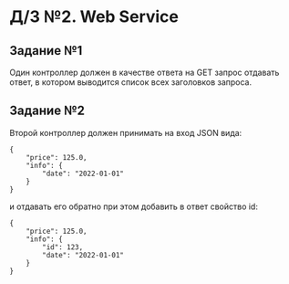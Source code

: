 # Д/3 №2. Web Service #
## Задание №1 ##
Один контроллер должен в качестве ответа на GET запрос отдавать\
ответ, в котором выводится список всех заголовков запроса.

## Задание №2 ##
Второй контроллер должен принимать на вход JSON вида:

    {
        "price": 125.0,
        "info": {
            "date": "2022-01-01"
        } 
    }
и отдавать его обратно при этом добавить в ответ свойство id:

    {
        "price": 125.0,
        "info": {
            "id": 123,
            "date": "2022-01-01"
        } 
    }